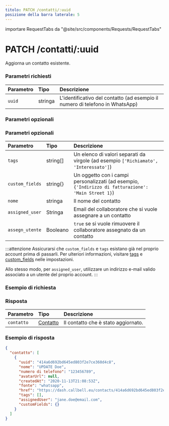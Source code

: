 ```yaml
---
titolo: PATCH /contatti/:uuid
posizione della barra laterale: 5
---
```


importare RequestTabs da "@site/src/components/Requests/RequestTabs"

# PATCH /contatti/:uuid

Aggiorna un contatto esistente.

### Parametri richiesti

| Parametro | Tipo | Descrizione |
| :-------- | :----- | :------------------------------------------------------------ |
| `uuid` | stringa | L'identificativo del contatto (ad esempio il numero di telefono in WhatsApp) |

### Parametri opzionali

### Parametri opzionali

| Parametro | Tipo | Descrizione |
| :-------------- | :------- | :---------------------------------------------------------------------------- |
| `tags` | string[] | Un elenco di valori separati da virgole (ad esempio `['Richiamato', 'Interessato']`) |
| `custom_fields` | string{} | Un oggetto con i campi personalizzati (ad esempio, `{'Indirizzo di fatturazione': 'Main Street 1}`) |
| `nome` | stringa | Il nome del contatto |
| `assigned_user` | Stringa | Email del collaboratore che si vuole assegnare a un contatto |
| `assegn_utente` | Booleano | `true` se si vuole rimuovere il collaboratore assegnato da un contatto |

:::attenzione
Assicurarsi che `custom_fields` e `tags` esistano già nel proprio account prima di passarli. Per ulteriori informazioni, visitare [tags](https://dash.callbell.eu/settings/tags) e [custom_fields](https://dash.callbell.eu/settings/custom_fields) nelle impostazioni.

Allo stesso modo, per `assigned_user`, utilizzare un indirizzo e-mail valido associato a un utente del proprio account.
:::

### Esempio di richiesta

<RichiestaTabs endpoint='contacts_api' request="patch_contacts" />

### Risposta

| Parametro | Tipo | Descrizione |
| :-------- | :--------------------------------------------- | :---------------------------------- |
| `contatto` | [Contatto](/api/reference/object_types/contatto) | Il contatto che è stato aggiornato. |

### Esempio di risposta

```json title=response.json
{
  "contatto": [
    {
      "uuid": "414a6d692bd645ed803f2e7ce360d4c8",
      "nome": "UPDATE Doe",
      "numero di telefono": "123456789",
      "avatarUrl": null,
      "createdAt": "2020-11-13T21:08:53Z",
      "fonte": "whatsapp",
      "href": "https://dash.callbell.eu/contacts/414a6d692bd645ed803f2e7ce360d4c8",
      "tags": [],
      "assignedUser": "jane.doe@email.com",
      "customFields": {}
    }
  ]
}
```

